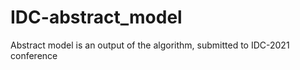 # IDC-abstract_model
Abstract model is an output of the algorithm, submitted to IDC-2021 conference
